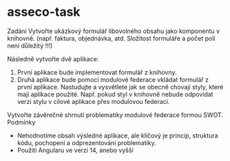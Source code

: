 # asseco-task

Zadání
Vytvořte ukázkový formulář libovolného obsahu jako komponentu v knihovně. (např. faktura, objednávka, atd. Složitost formuláře a počet polí není důležitý  !!!)

Následně vytvořte dvě aplikace:
1.	První aplikace bude implementovat formulář z knihovny.
2.	Druhá aplikace bude pomocí modulové federace vkládat formulář z první aplikace.
      Nastudujte a vysvětlete jak se obecně chovají styly, které mají aplikace použité. Např. pokud styl v knihovně nebude odpovídat verzi stylu v cílové aplikace přes modulovou federaci.

Vytvořte závěrečné shrnutí problematiky modulové federace formou SWOT.
Podmínky
-	Nehodnotíme obsah výsledné aplikace, ale klíčový je princip, struktura kódu, pochopení a odprezentování problematiky.
-	Použití Angularu ve verzi 14, anebo vyšší
